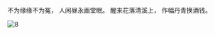 不为缘缘不为冤，
人闲昼永画堂眠。
醒来花落清溪上，
作幅丹青换酒钱。

![8](https://github.com/user-attachments/assets/6553eaf9-7154-4429-9ca9-361112c0a754)

